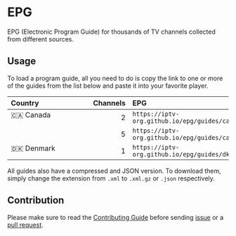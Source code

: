 # EPG

EPG (Electronic Program Guide) for thousands of TV channels collected from different sources.

## Usage

To load a program guide, all you need to do is copy the link to one or more of the guides from the list below and paste it into your favorite player.

<!-- prettier-ignore -->
<table>
  <thead>
    <tr><th align="left">Country&nbsp;&nbsp;&nbsp;&nbsp;&nbsp;&nbsp;&nbsp;&nbsp;&nbsp;&nbsp;&nbsp;&nbsp;&nbsp;&nbsp;&nbsp;&nbsp;&nbsp;&nbsp;&nbsp;&nbsp;&nbsp;&nbsp;&nbsp;&nbsp;&nbsp;</th><th align="left">Channels</th><th align="left">EPG</th></tr>
  </thead>
  <tbody>
    <tr><td valign="top" rowspan="2">🇨🇦&nbsp;Canada</td><td align="right" nowrap>2</td><td nowrap><code>https://iptv-org.github.io/epg/guides/ca_en.xml</code></td></tr>
    <tr><td align="right" nowrap>5</td><td nowrap><code>https://iptv-org.github.io/epg/guides/ca_fr.xml</code></td></tr>
    <tr><td valign="top" rowspan="1">🇩🇰&nbsp;Denmark</td><td align="right" nowrap>1</td><td nowrap><code>https://iptv-org.github.io/epg/guides/dk_da.xml</code></td></tr>
  </tbody>
</table>

All guides also have a compressed and JSON version. To download them, simply change the extension from `.xml` to `.xml.gz` or `.json` respectively.

## Contribution

Please make sure to read the [Contributing Guide](https://github.com/iptv-org/epg/blob/master/CONTRIBUTING.md) before sending [issue](https://github.com/iptv-org/epg/issues) or a [pull request](https://github.com/iptv-org/epg/pulls).
